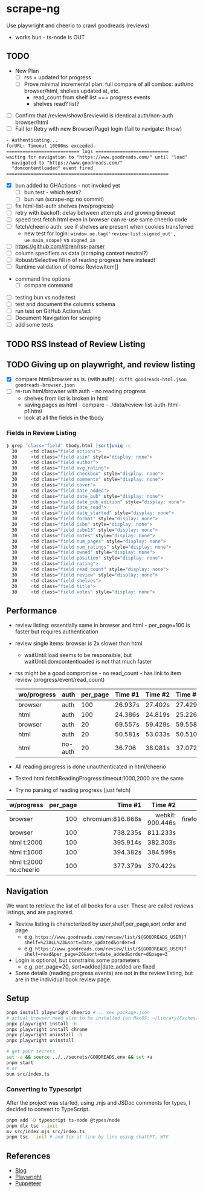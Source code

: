 # scrape-ng

Use playwright and cheerio to crawl goodreads (reviews)

- works bun - ts-node is OUT

## TODO

- New Plan
  - [ ] rss + updated for progress
  - [ ] Prove minimal incremental plan: full compare of all combos: auth/no browser/html, shelves updated at, etc.
    - read_count from shelf list === progress events
    - shelves read? list?
- [ ] Confirm that /review/show/$reviewId is identical auth/non-auth browser/html
- [ ] Fail (or Retry with new Browser/Page) login (fail to navigate: throw)

```txt
- Authenticating...
forURL: Timeout 10000ms exceeded.
=========================== logs ===========================
waiting for navigation to "https://www.goodreads.com/" until "load"
  navigated to "https://www.goodreads.com/"
  "domcontentloaded" event fired
============================================================
```

- [x] bun added to GHActions - not invoked yet
  - [ ] bun test - which tests?
  - [ ] bun run (scrape-ng: no commit)
- [ ] fix html-list-auth shelves (wo/progress)
- [ ] retry with backoff: delay between attempts and growing timeout
- [ ] speed test fetch html even in browser can re-use same cheerio code
- [ ] fetch/cheerio auth: see if shelves are present when cookies transferred
  - new test for login: `window.ue.tag('review:list:signed_out', ue.main_scope)` vs `signed_in`
- [ ] <https://github.com/rbren/rss-parser>
- [ ] column specifiers as data (scraping context neutral?)
- [ ] Robust/Selective fill in of reading progress here instead!
- [ ] Runtime validation of items: ReviewItem[]
- command line options
  - [ ] compare command
- [ ] testing bun vs node:test
- [ ] test and document the columns schema
- [ ] run test on GitHub Actions/act
- [ ] Document Navigation for scraping
- [ ] add some tests

## TODO RSS Instead of Review Listing

## TODO Giving up on playwright, and review listing

- [x] compare html/browser as is. (with auth) : `difft goodreads-html.json goodreads-browser.json`
- [ ] re-run html/browser with auth - no reading progress
  - shelves from list is broken in html
  - saving pages as html - compare - ./data/review-list-auth-html-p1.html
  - look at all the fields in the tbody

### Fields in Review Listing

```bash
❯ grep 'class="field' tbody.html |sort|uniq -c
  30     <td class="field actions">
  30     <td class="field asin" style="display: none">
  30     <td class="field author">
  30     <td class="field avg_rating">
  30     <td class="field checkbox" style="display: none">
  30     <td class="field comments" style="display: none">
  30     <td class="field cover">
  30     <td class="field date_added">
  30     <td class="field date_pub" style="display: none">
  30     <td class="field date_pub_edition" style="display: none">
  30     <td class="field date_read">
  30     <td class="field date_started" style="display: none">
  30     <td class="field format" style="display: none">
  30     <td class="field isbn" style="display: none">
  30     <td class="field isbn13" style="display: none">
  30     <td class="field notes" style="display: none">
  30     <td class="field num_pages" style="display: none">
  30     <td class="field num_ratings" style="display: none">
  30     <td class="field owned" style="display: none">
  30     <td class="field position" style="display: none">
  30     <td class="field rating">
  30     <td class="field read_count" style="display: none">
  30     <td class="field review" style="display: none">
  30     <td class="field shelves">
  30     <td class="field title">
  30     <td class="field votes" style="display: none">
```

## Performance

- review listing: essentially same in browser and html - per_page=100 is faster but requires authentication
- review single items: browser is 2x slower than html
  - waitUntil:load seems to be responsible, but waitUntil:domcontentloaded is not that much faster
- rss might be a good compromise - no read_count - has link to item review (progress/event/read_count)

  | wo/progress | auth    | per_page | Time #1 | Time #2 | Time #3 |
  | ----------- | ------- | -------- | ------- | ------- | ------- |
  | browser     | auth    | 100      | 26.937s | 27.402s | 27.429s |
  | html        | auth    | 100      | 24.386s | 24.819s | 25.226s |
  | browser     | auth    | 20       | 69.557s | 59.429s | 59.558s |
  | html        | auth    | 20       | 50.581s | 53.033s | 50.510s |
  | html        | no-auth | 20       | 36.706  | 38.081s | 37.072s |

- All reading progress is done unauthenticated in html/cheerio
- Tested html:fetchReadingProgress:timeout:1000,2000 are the same
- Try no parsing of reading progress (just fetch)

| w/progress             | per_page |           Time #1 |          Time #2 |          Time #3 |      Avg |
| ---------------------- | -------: | ----------------: | ---------------: | ---------------: | -------: |
| browser                |      100 | chromium:816.868s | webkit: 900.446s | firefox:818.294s | 845.203s |
| browser                |      100 |          738.235s |         811.233s |         747.231s | 765.566s |
| html t:2000            |      100 |          395.914s |         382.303s |         381.541s | 386.586s |
| html t:1000            |      100 |          394.382s |         384.599s |         390.761s | 389.914s |
| html t:2000 no:cheerio |      100 |          377.379s |         370.422s |         364.945s | 370.915s |

## Navigation

We want to retrieve the list of all books for a user. These are called reviews listings, and are paginated.

- Review listing is characterized by user,shelf,per_page,sort,order and page
  - e.g. `https://www.goodreads.com/review/list/${GOODREADS_USER}?shelf=%23ALL%23&sort=date_updated&order=d`
  - e.g. `https://www.goodreads.com/review/list/${GOODREADS_USER}?shelf=read&per_page=20&sort=date_added&order=d&page=3`
- Login is optional, but constrains some parameters
  - e.g. per_page=20, sort=added|date_added are fixed
- Some details (reading progress events) are not in the review listing, but are in the individual book review page.

## Setup

```bash
pnpm install playwright cheerio # .. see package.json
# actual browser need also to be installed (on MacOS: ~/Library/Caches/ms-playwright/)
pnpx playwright install -h
pnpx playwright install chrome
pnpx playwright uninstall -h
pnpx playwright uninstall

# get your secrets
set -a && source ../../secrets/GOODREADS.env && set +a
pnpm start
# or
bun src/index.ts
```

### Converting to Typescript

After the project was started, using .mjs and JSDoc comments for types, I decided to convert to TypeScript.

```bash
pnpm add -D typescript ts-node @types/node
pnpm dlx tsc --init
mv src/index.mjs src/index.ts
pnpm tsc --init # and fix it line by line using chatGPT, WTF
```

## References

- [Blog](https://oxylabs.io/blog/playwright-web-scraping)
- [Playwright](https://playwright.dev/)
- [Puppeteer](https://pptr.dev/)
